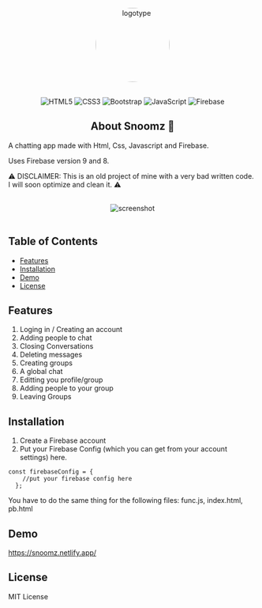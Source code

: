 
<br>
<div align="center">
<img width="150" style="border-radius:50%" alt="logotype" src="https://snoomz.netlify.app/images/logo.jpg">
</div>
<br>


<div display="flex" align="center">

  ![HTML5](https://img.shields.io/badge/html5-%23E34F26.svg?style=for-the-badge&logo=html5&logoColor=white)
  ![CSS3](https://img.shields.io/badge/css3-%231572B6.svg?style=for-the-badge&logo=css3&logoColor=white)
  ![Bootstrap](https://img.shields.io/badge/bootstrap-%23563D7C.svg?style=for-the-badge&logo=bootstrap&logoColor=white)
  ![JavaScript](https://img.shields.io/badge/javascript-%23323330.svg?style=for-the-badge&logo=javascript&logoColor=%23F7DF1E)
  ![Firebase](https://img.shields.io/badge/firebase-%23039BE5.svg?style=for-the-badge&logo=firebase)
  
</div>

<h2 align="center">
  About Snoomz 📖
 </h2>

A chatting app made with Html, Css, Javascript and Firebase.

Uses Firebase version 9 and 8.

⚠️ DISCLAIMER: This is an old project of mine with a very bad written code. I will soon optimize and clean it. ⚠️

<br>
<div align="center">
<img alt="screenshot" src="https://lucaconstantin.com/images/work-2.jpg">
</div>
<br>

## Table of Contents 

- [Features](#features) 
- [Installation](#installation) 
- [Demo](#demo) 
- [License](#license) 

## Features

1. Loging in / Creating an account
2. Adding people to chat
3. Closing Conversations
4. Deleting messages
5. Creating groups
6. A global chat
7. Editting you profile/group
8. Adding people to your group
9. Leaving Groups

## Installation

1. Create a Firebase account
2. Put your Firebase Config (which you can get from your account settings) here.

```
const firebaseConfig = {
    //put your firebase config here
  };
 ```
 
You have to do the same thing for the following files: func.js, index.html, pb.html
 

## Demo

https://snoomz.netlify.app/

## License

MIT License
